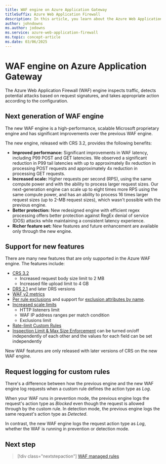 ```yaml
---
title: WAF engine on Azure Application Gateway
titleSuffix: Azure Web Application Firewall
description: In this article, you learn about the Azure Web Application Firewall (WAF) engine and its new features.
author: johndowns
ms.author: jodowns
ms.service: azure-web-application-firewall
ms.topic: concept-article
ms.date: 03/06/2025
---
```


# WAF engine on Azure Application Gateway

The Azure Web Application Firewall (WAF) engine inspects traffic, detects potential attacks based on request signatures, and takes appropriate action according to the configuration.

## Next generation of WAF engine

The new WAF engine is a high-performance, scalable Microsoft proprietary engine and has significant improvements over the previous WAF engine.

The new engine, released with CRS 3.2, provides the following benefits:

* **Improved performance:** Significant improvements in WAF latency, including P99 POST and GET latencies. We observed a significant reduction in P99 tail latencies with up to approximately 8x reduction in processing POST requests and approximately 4x reduction in processing GET requests. 
* **Increased scale:** Higher requests per second (RPS), using the same compute power and with the ability to process larger request sizes. Our next-generation engine can scale up to eight times more RPS using the same compute power, and has an ability to process 16 times larger request sizes (up to 2-MB request sizes), which wasn't possible with the previous engine.
* **Better protection:** New redesigned engine with efficient regex processing offers better protection against RegEx denial of service (DOS) attacks while maintaining a consistent latency experience.
* **Richer feature set:** New features and future enhancement are available only through the new engine.

## Support for new features

There are many new features that are only supported in the Azure WAF engine. The features include:

* [CRS 3.2](application-gateway-crs-rulegroups-rules.md##core-rule-set-32)
  * Increased request body size limit to 2 MB
  * Increased file upload limit to 4 GB
* [DRS 2.1](application-gateway-crs-rulegroups-rules.md#default-rule-set-21) and later DRS versions
* [WAF v2 metrics](application-gateway-waf-metrics.md#application-gateway-waf-v2-metrics)
* [Per rule exclusions](application-gateway-waf-configuration.md#per-rule-exclusions) and support for [exclusion attributes by name](application-gateway-waf-configuration.md#request-attributes-by-keys-and-values).
* [Increased scale limits](../../azure-resource-manager/management/azure-subscription-service-limits.md#azure-application-gateway-limits)
  * HTTP listeners limit
  * WAF IP address ranges per match condition
  * Exclusions limit
* [Rate-limit Custom Rules](rate-limiting-overview.md)
* [Inspection Limit & Max Size Enforcement](application-gateway-waf-request-size-limits.md) can be turned on/off independently of each other and the values for each field can be set independently

New WAF features are only released with later versions of CRS on the new WAF engine. 

## Request logging for custom rules

There's a difference between how the previous engine and the new WAF engine log requests when a custom rule defines the action type as *Log*.

When your WAF runs in prevention mode, the previous engine logs the request's action type as *Blocked* even though the request is allowed through by the custom rule. In detection mode, the previous engine logs the same request's action type as *Detected*.

In contrast, the new WAF engine logs the request action type as *Log*, whether the WAF is running in prevention or detection mode.

## Next step

> [!div class="nextstepaction"]
> [WAF managed rules](application-gateway-crs-rulegroups-rules.md)
